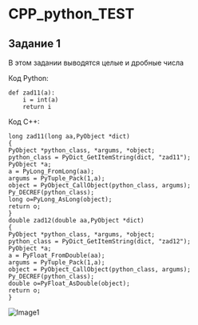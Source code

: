 # CPP_python_TEST
## Задание 1
В этом задании выводятся целые и дробные числа 

Код Python:
```
def zad11(a):
    i = int(a)
    return i
```

Код С++:
```
long zad11(long aa,PyObject *dict)
{
PyObject *python_class, *argums, *object;
python_class = PyDict_GetItemString(dict, "zad11");
PyObject *a;
a = PyLong_FromLong(aa);
argums = PyTuple_Pack(1,a);
object = PyObject_CallObject(python_class, argums);
Py_DECREF(python_class);
long o=PyLong_AsLong(object);
return o;
}
double zad12(double aa,PyObject *dict)
{
PyObject *python_class, *argums, *object;
python_class = PyDict_GetItemString(dict, "zad12");
PyObject *a;
a = PyFloat_FromDouble(aa);
argums = PyTuple_Pack(1,a);
object = PyObject_CallObject(python_class, argums);
Py_DECREF(python_class);
double o=PyFloat_AsDouble(object);
return o;
}
```

![Image1](https://cloud.paov.ru/index.php/s/cmowXkf7sTxY9CC/preview)
